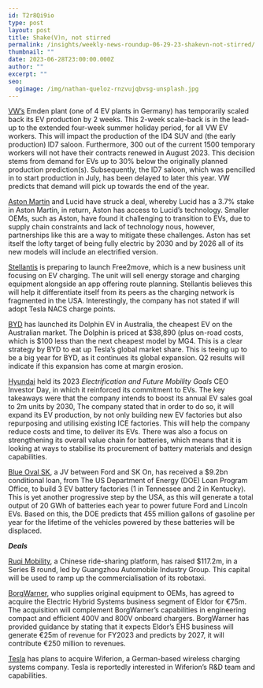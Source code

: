 ```yaml
---
id: T2r8Qi9io
type: post
layout: post
title: Shake(V)n, not stirred
permalink: /insights/weekly-news-roundup-06-29-23-shakevn-not-stirred/
thumbnail: ""
date: 2023-06-28T23:00:00.000Z
author: ""
excerpt: ""
seo:
  ogimage: /img/nathan-queloz-rnzvujqbvsg-unsplash.jpg
---
```

[VW’s](https://www.autocar.co.uk/car-news/new-cars/volkswagen-scales-back-ev-production) Emden plant (one of 4 EV plants in Germany) has temporarily scaled back its EV production by 2 weeks. This 2-week scale-back is in the lead-up to the extended four-week summer holiday period, for all VW EV workers. This will impact the production of the ID4 SUV and (the early production) ID7 saloon. Furthermore, 300 out of the current 1500 temporary workers will not have their contracts renewed in August 2023. This decision stems from demand for EVs up to 30% below the originally planned production prediction(s). Subsequently, the ID7 saloon, which was pencilled in to start production in July, has been delayed to later this year. VW predicts that demand will pick up towards the end of the year.

[Aston Martin](https://www.reuters.com/business/autos-transportation/aston-martin-lucid-enter-into-agreement-make-electric-vehicles-2023-06-26/) and Lucid have struck a deal, whereby Lucid has a 3.7% stake in Aston Martin, in return, Aston has access to Lucid’s technology. Smaller OEMs, such as Aston, have found it challenging to transition to EVs, due to supply chain constraints and lack of technology nous, however, partnerships like this are a way to mitigate these challenges. Aston has set itself the lofty target of being fully electric by 2030 and by 2026 all of its new models will include an electrified version.

[Stellantis](https://www.bloomberg.com/news/articles/2023-06-27/jeep-maker-stellantis-sets-up-ev-charging-unit-to-soothe-range-anxiety?sref=uFYGeRuc) is preparing to launch Free2move, which is a new business unit focusing on EV charging. The unit will sell energy storage and charging equipment alongside an app offering route planning. Stellantis believes this will help it differentiate itself from its peers as the charging network is fragmented in the USA. Interestingly, the company has not stated if will adopt Tesla NACS charge points.  

[BYD](https://www.theguardian.com/environment/2023/jun/25/byd-dolphin-2023-australia-price-review-launches-cheapest-ev-electric-vehicle-specs-how-much-does-it-cost-compare) has launched its Dolphin EV in Australia, the cheapest EV on the Australian market. The Dolphin is priced at $38,890 (plus on-road costs, which is $100 less than the next cheapest model by MG4. This is a clear strategy by BYD to eat up Tesla’s global market share. This is teeing up to be a big year for BYD, as it continues its global expansion. Q2 results will indicate if this expansion has come at margin erosion.  

[Hyundai](https://www.hyundainews.com/en-us/releases/3860?TrucksFoT) held its 2023 *Electrification and Future Mobility Goals* CEO Investor Day, in which it reinforced its commitment to EVs. The key takeaways were that the company intends to boost its annual EV sales goal to 2m units by 2030, The company stated that in order to do so, it will expand its EV production, by not only building new EV factories but also repurposing and utilising existing ICE factories. This will help the company reduce costs and time, to deliver its EVs. There was also a focus on strengthening its overall value chain for batteries, which means that it is looking at ways to stabilise its procurement of battery materials and design capabilities.

[Blue Oval SK](https://cleantechnica.com/2023/06/23/ford-qualifies-for-9-2-billion-doe-loan-to-build-3-us-battery-factories/?TrucksFoT), a JV between Ford and SK On, has received a $9.2bn conditional loan, from The US Department of Energy (DOE) Loan Program Office, to build 3 EV battery factories (1 in Tennessee and 2 in Kentucky). This is yet another progressive step by the USA, as this will generate a total output of 20 GWh of batteries each year to power future Ford and Lincoln EVs. Based on this, the DOE predicts that 455 million gallons of gasoline per year for the lifetime of the vehicles powered by these batteries will be displaced.

***Deals***

[Ruqi Mobility](https://www.dealstreetasia.com/stories/ruqi-mobility-funding-349309?TrucksFoT), a Chinese ride-sharing platform, has raised $117.2m, in a Series B round, led by Guangzhou Automobile Industry Group. This capital will be used to ramp up the commercialisation of its robotaxi. 

[BorgWarner](https://www.borgwarner.com/newsroom/press-releases/2023/06/19/borgwarner-to-acquire-eldor-corporation-s-electric-hybrid-systems-business-segment?TrucksFoT), who supplies original equipment to OEMs, has agreed to acquire the Electric Hybrid Systems business segment of Eldor for €75m. The acquisition will complement BorgWarner’s capabilities in engineering compact and efficient 400V and 800V onboard chargers. BorgWarner has provided guidance by stating that it expects Eldor’s EHS business will generate €25m of revenue for FY2023 and predicts by 2027, it will contribute €250 million to revenues.

[Tesla](https://www.therobotreport.com/tesla-acquiring-wireless-charging-developer-wiferion/?TrucksFoT) has plans to acquire Wiferion, a German-based wireless charging systems company. Tesla is reportedly interested in Wiferion’s R&D team and capabilities.